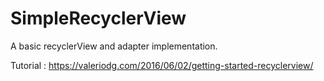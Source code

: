 # SimpleRecyclerView
A basic recyclerView and adapter implementation.

Tutorial : https://valeriodg.com/2016/06/02/getting-started-recyclerview/
